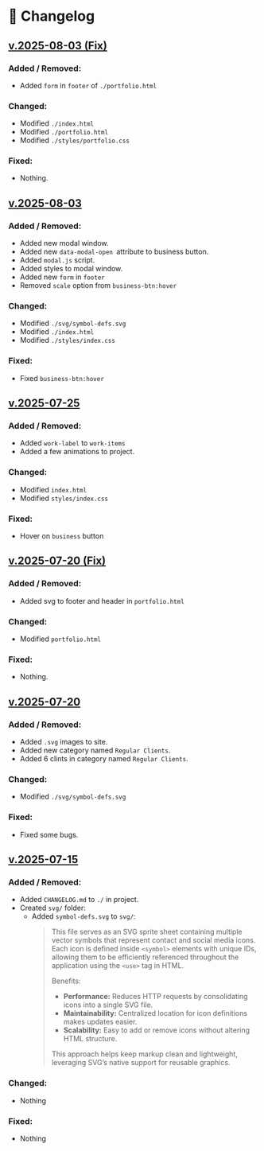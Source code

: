 # 📄 Changelog

## [v.2025-08-03 (Fix)](https://github.com/Matvej-Povroznyk/WebStudio-HomeWork)

### Added / Removed:
- Added `form` in `footer` of `./portfolio.html`

### Changed:
- Modified `./index.html`
- Modified `./portfolio.html`
- Modified `./styles/portfolio.css`

### Fixed:
- Nothing.

## [v.2025-08-03](https://github.com/Matvej-Povroznyk/WebStudio-HomeWork)

### Added / Removed:
- Added new modal window.
- Added new `data-modal-open `attribute to business button.
- Added `modal.js` script.
- Added styles to modal window.
- Added new `form` in `footer`
- Removed `scale` option from `business-btn:hover`

### Changed:
- Modified `./svg/symbol-defs.svg`
- Modified `./index.html`
- Modified `./styles/index.css`

### Fixed:
- Fixed `business-btn:hover`

## [v.2025-07-25](https://github.com/Matvej-Povroznyk/WebStudio-HomeWork)

### Added / Removed:

- Added `work-label` to `work-items`
- Added a few animations to project.

### Changed:
- Modified `index.html`
- Modified `styles/index.css`

### Fixed:
- Hover on `business` button

## [v.2025-07-20 (Fix)](https://github.com/Matvej-Povroznyk/WebStudio-HomeWork)

### Added / Removed:

- Added svg to footer and header in `portfolio.html`

### Changed:

- Modified `portfolio.html`

### Fixed:

- Nothing.

## [v.2025-07-20](https://github.com/Matvej-Povroznyk/WebStudio-HomeWork)

### Added / Removed:

- Added `.svg` images to site.
- Added new category named `Regular Clients`.
- Added 6 clints in category named `Regular Clients`.

### Changed:

- Modified `./svg/symbol-defs.svg`

### Fixed:

- Fixed some bugs.

## [v.2025-07-15](https://github.com/Matvej-Povroznyk/WebStudio-HomeWork)

### Added / Removed:

- Added `CHANGELOG.md` to `./` in project.
- Created `svg/` folder:
  - Added `symbol-defs.svg` to `svg/`:
    > This file serves as an SVG sprite sheet containing multiple vector symbols that represent contact and social media icons.  
    > Each icon is defined inside `<symbol>` elements with unique IDs, allowing them to be efficiently referenced throughout the application using the `<use>` tag in HTML.
    >
    > Benefits:
    >
    > - **Performance:** Reduces HTTP requests by consolidating icons into a single SVG file.
    > - **Maintainability:** Centralized location for icon definitions makes updates easier.
    > - **Scalability:** Easy to add or remove icons without altering HTML structure.
    >
    > This approach helps keep markup clean and lightweight, leveraging SVG’s native support for reusable graphics.

### Changed:

- Nothing

### Fixed:

- Nothing
